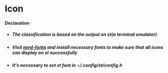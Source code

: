 # Icon
#### Declaration
- ##### The classification is based on the output on _st_(a terminal emulator)

- ##### Visit [nerd-fonts](https://github.com/ryanoasis/nerd-fonts) and install necessary fonts to make sure that all icons can display on _st_ successfully

- ##### It's necessary to set _st_ font in _~/.config/st/config.h_
